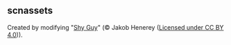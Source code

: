 ## scnassets

Created by modifying "[Shy Guy](https://skfb.ly/6HFVt)" (© Jakob Henerey
([Licensed under CC BY 4.0](https://creativecommons.org/licenses/by/4.0/))).
